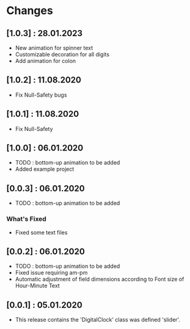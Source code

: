# Changes

## [1.0.3] : 28.01.2023

- New animation for spinner text
- Customizable decoration for all digits
- Add animation for colon

## [1.0.2] : 11.08.2020

- Fix Null-Safety bugs

## [1.0.1] : 11.08.2020

- Fix Null-Safety

## [1.0.0] : 06.01.2020

- TODO : bottom-up animation to be added
- Added example project

## [0.0.3] : 06.01.2020

- TODO : bottom-up animation to be added

### What's Fixed

- Fixed some text files

## [0.0.2] : 06.01.2020

- TODO : bottom-up animation to be added
- Fixed issue requiring am-pm
- Automatic adjustment of field dimensions according to Font size of Hour-Minute Text

## [0.0.1] : 05.01.2020

- This release contains the 'DigitalClock' class was defined 'slider'.
